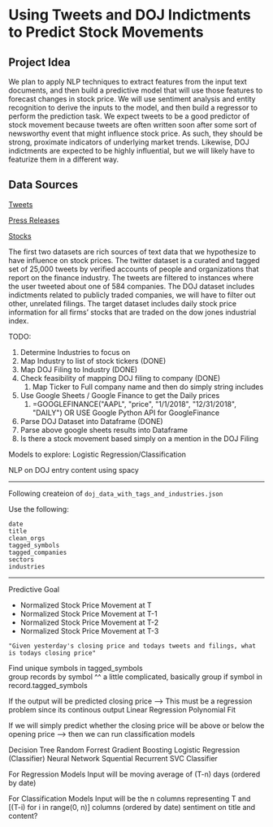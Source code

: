 # Using Tweets and DOJ Indictments to Predict Stock Movements

## Project Idea

We plan to apply NLP techniques to extract features from the input text documents, and then build a predictive model that will use those features to forecast changes in stock price.  We will use sentiment analysis and entity recognition to derive the inputs to the model, and then build a regressor to perform the prediction task.  We expect tweets to be a good predictor of stock movement because tweets are often written soon after some sort of newsworthy event that might influence stock price.  As such, they should be strong, proximate indicators of underlying market trends.  Likewise, DOJ indictments are expected to be highly influential, but we will likely have to featurize them in a different way.

## Data Sources

[Tweets](https://www.kaggle.com/davidwallach/financial-tweets)

[Press Releases](https://www.kaggle.com/jbencina/department-of-justice-20092018-press-releases)

[Stocks](https://www.kaggle.com/timoboz/stock-data-dow-jones)

The first two datasets are rich sources of text data that we hypothesize to have influence on stock prices.  The twitter dataset is a curated and tagged set of 25,000 tweets by verified accounts of people and organizations that report on the finance industry.  The tweets are filtered to instances where the user tweeted about one of 584 companies.  The DOJ dataset includes indictments related to publicly traded companies, we will have to filter out other, unrelated filings.  The target dataset includes daily stock price information for all firms’ stocks that are traded on the dow jones industrial index.


TODO:
1. Determine Industries to focus on
2. Map Industry to list of stock tickers (DONE)
3. Map DOJ Filing to Industry (DONE)
4. Check feasibility of mapping DOJ filing to company (DONE)
   1. Map Ticker to Full company name and then do simply string includes
5. Use Google Sheets / Google Finance to get the Daily prices
   1. =GOOGLEFINANCE("AAPL", "price", "1/1/2018", "12/31/2018", "DAILY")
   OR USE Google Python API for GoogleFinance
6. Parse DOJ Dataset into Dataframe (DONE)
7. Parse above google sheets results into Dataframe
8. Is there a stock movement based simply on a mention in the DOJ Filing


Models to explore:
Logistic Regression/Classification

NLP on DOJ entry content using spacy


---

Following createion of `doj_data_with_tags_and_industries.json`

Use the following:
```
date
title
clean_orgs
tagged_symbols
tagged_companies
sectors
industries
```


---
Predictive Goal

- Normalized Stock Price Movement at T
- Normalized Stock Price Movement at T-1
- Normalized Stock Price Movement at T-2
- Normalized Stock Price Movement at T-3

```
"Given yesterday's closing price and todays tweets and filings, what is todays closing price"
```



Find unique symbols in tagged_symbols  
group records by symbol 
  ^^ a little complicated, basically group if symbol in record.tagged_symbols



If the output will be predicted closing price 
  --> This must be a regression problem since its continous output
  Linear Regression
  Polynomial Fit
  


If we will simply predict whether the closing price will be above or below the opening price 
  --> then we can run classification models

  Decision Tree
  Random Forrest
  Gradient Boosting
  Logistic Regression (Classifier)
  Neural Network
    Squential
    Recurrent
  SVC Classifier




For Regression Models 
Input will be moving average of (T-n) days (ordered by date)



For Classification Models
Input will be 
  the n columns representing T and [(T-i) for i in range(0, n)] columns (ordered by date)
  sentiment on title and content?

